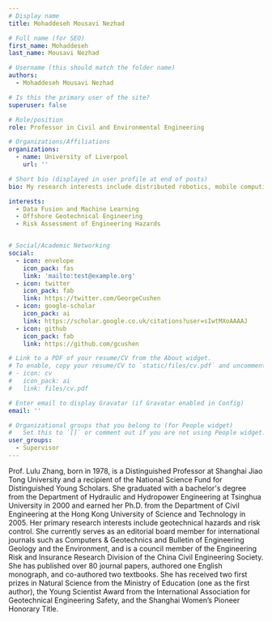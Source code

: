 ```yaml
---
# Display name
title: Mohaddeseh Mousavi Nezhad

# Full name (for SEO)
first_name: Mohaddeseh 
last_name: Mousavi Nezhad

# Username (this should match the folder name)
authors:
  - Mohaddeseh Mousavi Nezhad

# Is this the primary user of the site?
superuser: false

# Role/position
role: Professor in Civil and Environmental Engineering

# Organizations/Affiliations
organizations:
  - name: University of Liverpool
    url: ''

# Short bio (displayed in user profile at end of posts)
bio: My research interests include distributed robotics, mobile computing, and programmable matter.

interests:
  - Data Fusion and Machine Learning
  - Offshore Geotechnical Engineering
  - Risk Assessment of Engineering Hazards


# Social/Academic Networking
social:
  - icon: envelope
    icon_pack: fas
    link: 'mailto:test@example.org'
  - icon: twitter
    icon_pack: fab
    link: https://twitter.com/GeorgeCushen
  - icon: google-scholar
    icon_pack: ai
    link: https://scholar.google.co.uk/citations?user=sIwtMXoAAAAJ
  - icon: github
    icon_pack: fab
    link: https://github.com/gcushen

# Link to a PDF of your resume/CV from the About widget.
# To enable, copy your resume/CV to `static/files/cv.pdf` and uncomment the lines below.
# - icon: cv
#   icon_pack: ai
#   link: files/cv.pdf

# Enter email to display Gravatar (if Gravatar enabled in Config)
email: ''

# Organizational groups that you belong to (for People widget)
#   Set this to `[]` or comment out if you are not using People widget.
user_groups:
  - Supervisor
---
```

Prof. Lulu Zhang, born in 1978, is a Distinguished Professor at Shanghai Jiao Tong University and a recipient of the National Science Fund for Distinguished Young Scholars. She graduated with a bachelor's degree from the Department of Hydraulic and Hydropower Engineering at Tsinghua University in 2000 and earned her Ph.D. from the Department of Civil Engineering at the Hong Kong University of Science and Technology in 2005. Her primary research interests include geotechnical hazards and risk control. She currently serves as an editorial board member for international journals such as Computers & Geotechnics and Bulletin of Engineering Geology and the Environment, and is a council member of the Engineering Risk and Insurance Research Division of the China Civil Engineering Society. She has published over 80 journal papers, authored one English monograph, and co-authored two textbooks. She has received two first prizes in Natural Science from the Ministry of Education (one as the first author), the Young Scientist Award from the International Association for Geotechnical Engineering Safety, and the Shanghai Women’s Pioneer Honorary Title.


